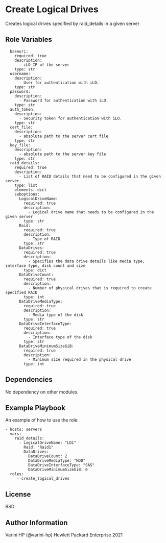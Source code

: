 Create Logical Drives
=========

Creates logical drives specified by raid_details in a given server


Role Variables
--------------
```
  baseuri:
    required: true
    description:
      - iLO IP of the server
    type: str
  username:
    description:
      - User for authentication with iLO.
    type: str
  password:
    description:
      - Password for authentication with iLO.
    type: str
  auth_token:
    description:
      - Security token for authentication with iLO.
    type: str
  cert_file:
    description:
      - absolute path to the server cert file
    type: str
  key_file:
    description:
      - absolute path to the server key file
    type: str
  raid_details:
    required: true
    description:
      - List of RAID details that need to be configured in the given server.
    type: list
    elements: dict
    suboptions:
      LogicalDriveName:
        required: true
        description:
          - Logical drive name that needs to be configured in the given server
        type: str
      Raid:
        required: true
        description:
          - Type of RAID
        type: str
      DataDrives:
        required: true
        description:
          - Specifies the data drive details like media type, interface type, disk count and size
        type: dict
      DataDriveCount:
        required: true
        description:
          - Number of physical drives that is required to create specified RAID
        type: int
      DataDriveMediaType:
        required: true
        description:
          - Media type of the disk
        type: str
      DataDriveInterfaceType:
        required: true
        description:
          - Interface type of the disk
        type: str
      DataDriveMinimumSizeGiB:
        required: true
        description:
          - Minimum size required in the physical drive
        type: int
```    

Dependencies
------------

No dependency on other modules.

Example Playbook
----------------

An example of how to use the role:

``` 
- hosts: servers
  vars:
    raid_details: 
      - LogicalDriveName: "LD1"
        Raid: "Raid1"
        DataDrives:
          DataDriveCount: 2
          DataDriveMediaType: "HDD"
          DataDriveInterfaceType: "SAS"
          DataDriveMinimumSizeGiB: 0
  roles:
     - create_logical_drives
```
License
-------

BSD

Author Information
------------------

Varini HP (@varini-hp) Hewlett Packard Enterprise 2021 
